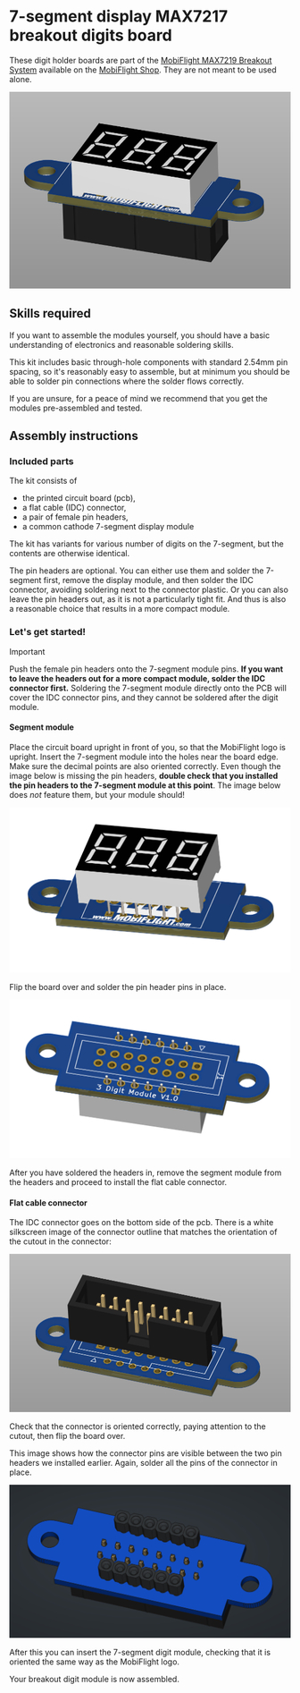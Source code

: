 # 7-segment display MAX7217 breakout digits board

These digit holder boards are part of the [MobiFlight MAX7219 Breakout System](https://shop.mobiflight.com/product/max7219-breakout-system) available on the [MobiFlight Shop](https://shop.mobiflight.com/product/max7219-digit-pcb-system-50cm). They are not meant to be used alone.

![Segment module](breakout-assembled.png)


## Skills required
If you want to assemble the modules yourself, you should have a basic understanding of electronics and reasonable soldering skills. 

This kit includes basic through-hole components with standard 2.54mm pin spacing, so it's reasonably easy to assemble, but at minimum you should be able to solder pin connections where the solder flows correctly. 

If you are unsure, for a peace of mind we recommend that you get the modules pre-assembled and tested.

## Assembly instructions

### Included parts
The kit consists of 
* the printed circuit board (pcb), 
* a flat cable (IDC) connector, 
* a pair of female pin headers,
* a common cathode 7-segment display module

The kit has variants for various number of digits on the 7-segment, but the contents are otherwise identical. 

The pin headers are optional. You can either use them and solder the 7-segment first, remove the display module, and then solder the IDC connector, avoiding soldering next to the connector plastic. Or you can also leave the pin headers out, as it is not a particularly tight fit. And thus is also a reasonable choice that results in a more compact module.

### Let's get started!

> [!IMPORTANT]  
> Push the female pin headers onto the 7-segment module pins. **If you want to leave the headers out for a more compact module, solder the IDC connector first.** Soldering the 7-segment module directly onto the PCB will cover the IDC connector pins, and they cannot be soldered after the digit module.

#### Segment module

Place the circuit board upright in front of you, so that the MobiFlight logo is upright. Insert the 7-segment module into the holes near the board edge. Make sure the decimal points are also oriented correctly. Even though the image below is missing the pin headers, **double check that you installed the pin headers to the 7-segment module at this point**. The image below does *not* feature them, but your module should!

![Segment module](breakout-digit-assembly.png)

Flip the board over and solder the pin header pins in place.

![Segment module](breakout-digit-soldering.png)

After you have soldered the headers in, remove the segment module from the headers and proceed to install the flat cable connector.

#### Flat cable connector

The IDC connector goes on the bottom side of the pcb. There is a white silkscreen image of the connector outline that matches the orientation of the cutout in the connector:

![Breakout connector](breakout-connector-assembly.png)

Check that the connector is oriented correctly, paying attention to the cutout, then flip the board over.

This image shows how the connector pins are visible between the two pin headers we installed earlier. Again, solder all the pins of the connector in place.

![Breakout connector](breakout-connector-soldering.png)

After this you can insert the 7-segment digit module, checking that it is oriented the same way as the MobiFlight logo. 

Your breakout digit module is now assembled.

